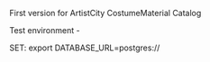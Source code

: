 First version for ArtistCity CostumeMaterial Catalog

Test environment - 

SET:
export DATABASE_URL=postgres://
